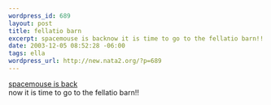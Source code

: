 ```yaml
--- 
wordpress_id: 689
layout: post
title: fellatio barn
excerpt: spacemouse is backnow it is time to go to the fellatio barn!!
date: 2003-12-05 08:52:28 -06:00
tags: ella
wordpress_url: http://new.nata2.org/?p=689
---
```

<a href="http://dopeman.org/spacemoose/">spacemouse is back</a><br/>now it is time to go to the fellatio barn!!
